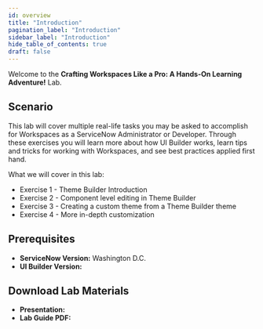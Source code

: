 ```yaml
---
id: overview
title: "Introduction"
pagination_label: "Introduction"
sidebar_label: "Introduction"
hide_table_of_contents: true
draft: false
---
```


Welcome to the **Crafting Workspaces Like a Pro: A Hands-On Learning Adventure!** Lab. 

## Scenario

This lab will cover multiple real-life tasks you may be asked to accomplish for Workspaces as a ServiceNow Administrator or Developer. Through these exercises you will learn more about how UI Builder works, learn tips and tricks for working with Workspaces, and see best practices applied first hand. 

What we will cover in this lab:
- Exercise 1 - Theme Builder Introduction
- Exercise 2 - Component level editing in Theme Builder
- Exercise 3 - Creating a custom theme from a Theme Builder theme
- Exercise 4 - More in-depth customization

## Prerequisites
- **ServiceNow Version:** Washington D.C.
- **UI Builder Version:** 

## Download Lab Materials

- **Presentation:** 
- **Lab Guide PDF:** 

